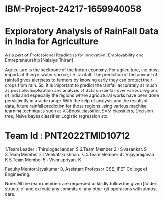 # IBM-Project-24217-1659940058
# Exploratory Analysis of RainFall Data in India for Agriculture
As a part of Professional Readiness for Innovation, Employability and Entrepreneurship [Nalaiya Thiran]

Agriculture is the backbone of the Indian economy. For agriculture, the most important thing is water source, i.e. rainfall. The prediction of the amount of rainfall gives alertness to farmers by knowing early they can protect their crops from rain. So, it is important to predict the rainfall accurately as much as possible. Exploration and analysis of data on rainfall over various regions of India and especially the regions where agricultural works have been done persistently in a wide range. With the help of analysis and the resultant data, future rainfall prediction for those regions using various machine learning techniques such as XGBoost classifier, SVM classifiers, Decision tree, Naive bayes classifier, Logistic regression etc.
 
 # Team Id : PNT2022TMID10712
1.Team Leader : Thirulogachander. S
2.Team Member 2 : Sivasankar. S
3.Team Member 3 : Venkatakrishnan. K
4.Team Member 4 : Vijayaragavan. K
5.Team Member 5 : Vishnupriyan. K


Faculty Mentor:Jayakumar D, Assistant Professor CSE, IFET College of Engineering.

Note: All the team members are requested to kindly follow the given [folder structure] and execute any commits or any other git operations with utmost care.
